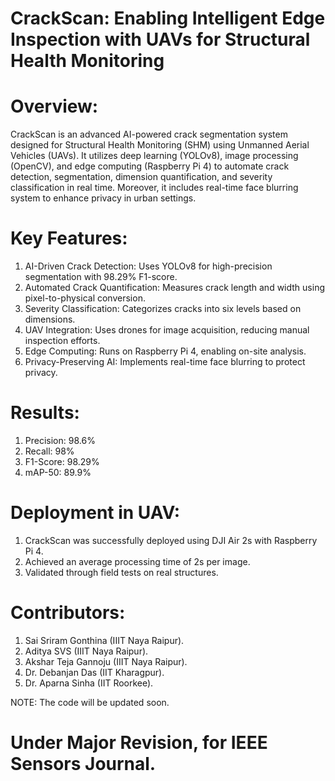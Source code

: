 # CrackScan: Enabling Intelligent Edge Inspection with UAVs for Structural Health Monitoring


# Overview:

CrackScan is an advanced AI-powered crack segmentation system designed for Structural Health Monitoring (SHM) using Unmanned Aerial Vehicles (UAVs). It utilizes deep learning (YOLOv8), image processing (OpenCV), and edge computing (Raspberry Pi 4) to automate crack detection, segmentation, dimension quantification, and severity classification in real time. Moreover, it includes real-time face blurring system to enhance privacy in urban settings.


# Key Features:

  1. AI-Driven Crack Detection: Uses YOLOv8 for high-precision segmentation with 98.29% F1-score.
  2. Automated Crack Quantification: Measures crack length and width using pixel-to-physical conversion.
  3. Severity Classification: Categorizes cracks into six levels based on dimensions.
  4. UAV Integration: Uses drones for image acquisition, reducing manual inspection efforts.
  5. Edge Computing: Runs on Raspberry Pi 4, enabling on-site analysis.
  6. Privacy-Preserving AI: Implements real-time face blurring to protect privacy.


# Results: 

  1. Precision: 98.6%
  2. Recall: 98%
  3. F1-Score: 98.29%
  4. mAP-50: 89.9%


# Deployment in UAV:

  1. CrackScan was successfully deployed using DJI Air 2s with Raspberry Pi 4.
  2. Achieved an average processing time of 2s per image.
  3. Validated through field tests on real structures.




# Contributors:

  1. Sai Sriram Gonthina (IIIT Naya Raipur).
  2. Aditya SVS (IIIT Naya Raipur).
  3. Akshar Teja Gannoju (IIIT Naya Raipur).
  4. Dr. Debanjan Das (IIT Kharagpur).
  5. Dr. Aparna Sinha (IIT Roorkee).




NOTE: The code will be updated soon.

# Under Major Revision, for IEEE Sensors Journal.
